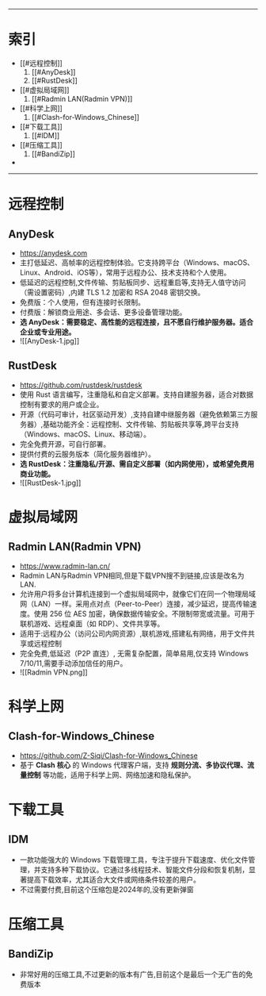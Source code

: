 
---
# 索引
- [[#远程控制]]
	1. [[#AnyDesk]]
	2. [[#RustDesk]]
- [[#虚拟局域网]]
	1. [[#Radmin LAN(Radmin VPN)]]
- [[#科学上网]]
	1. [[#Clash-for-Windows_Chinese]]
- [[#下载工具]]
	1. [[#IDM]]
- [[#压缩工具]]
	1. [[#BandiZip]]
- 

---
# 远程控制
## AnyDesk
- https://anydesk.com
- 主打低延迟、高帧率的远程控制体验。它支持跨平台（Windows、macOS、Linux、Android、iOS等），常用于远程办公、技术支持和个人使用。
- 低延迟的远程控制,文件传输、剪贴板同步、远程重启等,支持无人值守访问（需设置密码）,内建 TLS 1.2 加密和 RSA 2048 密钥交换。
- 免费版：个人使用，但有连接时长限制。
- 付费版：解锁商业用途、多会话、更多设备管理功能。
- **选 AnyDesk：需要稳定、高性能的远程连接，且不愿自行维护服务器。适合企业或专业用途。**
- ![[AnyDesk-1.jpg]]
## RustDesk
- https://github.com/rustdesk/rustdesk
- 使用 Rust 语言编写，注重隐私和自定义部署。支持自建服务器，适合对数据控制有要求的用户或企业。
- 开源（代码可审计，社区驱动开发）,支持自建中继服务器（避免依赖第三方服务器）,基础功能齐全：远程控制、文件传输、剪贴板共享等,跨平台支持（Windows、macOS、Linux、移动端）。
- 完全免费开源，可自行部署。
- 提供付费的云服务版本（简化服务器维护）。
- **选 RustDesk：注重隐私/开源、需自定义部署（如内网使用），或希望免费用商业功能。**
- ![[RustDesk-1.jpg]]
# 虚拟局域网
## Radmin LAN(Radmin VPN)
- https://www.radmin-lan.cn/
- Radmin LAN与Radmin VPN相同,但是下载VPN搜不到链接,应该是改名为LAN.
- 允许用户将多台计算机连接到一个虚拟局域网中，就像它们在同一个物理局域网（LAN）一样。采用点对点（Peer-to-Peer）连接，减少延迟，提高传输速度。使用 256 位 AES 加密，确保数据传输安全。不限制带宽或流量。可用于联机游戏、远程桌面（如 RDP）、文件共享等。
- 适用于:远程办公（访问公司内网资源）,联机游戏,搭建私有网络，用于文件共享或远程控制
- 完全免费,低延迟（P2P 直连）, 无需复杂配置，简单易用,仅支持 Windows 7/10/11,需要手动添加信任的用户。
- ![[Radmin VPN.png]]
# 科学上网
## Clash-for-Windows_Chinese
- https://github.com/Z-Siqi/Clash-for-Windows_Chinese
- 基于 **Clash 核心** 的 Windows 代理客户端，支持 **规则分流、多协议代理、流量控制** 等功能，适用于科学上网、网络加速和隐私保护。
# 下载工具
## IDM
- 一款功能强大的 Windows 下载管理工具，专注于提升下载速度、优化文件管理，并支持多种下载协议。它通过多线程技术、智能文件分段和恢复机制，显著提高下载效率，尤其适合大文件或网络条件较差的用户。
- 不过需要付费,目前这个压缩包是2024年的,没有更新弹窗
# 压缩工具
## BandiZip
- 非常好用的压缩工具,不过更新的版本有广告,目前这个是最后一个无广告的免费版本